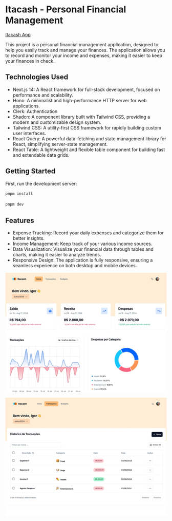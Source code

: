 # Itacash - Personal Financial Management

[Itacash App](https://itacash.vercel.app/dashboard/transactions)

This project is a personal financial management application, designed to help you easily track and manage your finances. The application allows you to record and monitor your income and expenses, making it easier to keep your finances in check.

## Technologies Used
* Next.js 14: A React framework for full-stack development, focused on performance and scalability.
* Hono: A minimalist and high-performance HTTP server for web applications.
* Clerk: Authentication
* Shadcn: A component library built with Tailwind CSS, providing a modern and customizable design system.
* Tailwind CSS: A utility-first CSS framework for rapidly building custom user interfaces.
* React Query: A powerful data-fetching and state management library for React, simplifying server-state management.
* React Table: A lightweight and flexible table component for building fast and extendable data grids.

## Getting Started

First, run the development server:

```bash
pnpm install

pnpm dev
```

## Features
* Expense Tracking: Record your daily expenses and categorize them for better insights.
* Income Management: Keep track of your various income sources.
* Data Visualization: Visualize your financial data through tables and charts, making it easier to analyze trends.
* Responsive Design: The application is fully responsive, ensuring a seamless experience on both desktop and mobile devices.

![itacash](https://github.com/lamas250/itacash-next/blob/main/public/itacash1.jpeg)

![itacash2](https://github.com/lamas250/itacash-next/blob/main/public/itacash2.jpeg)
